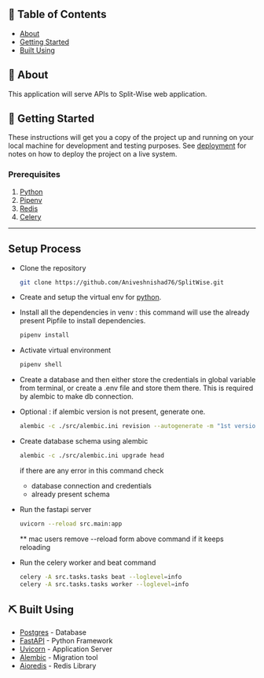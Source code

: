 ## 📝 Table of Contents

- [About](#about)
- [Getting Started](#getting_started)
- [Built Using](#built_using)

## 🧐 About <a name = "about"></a>

This application will serve APIs to Split-Wise web application.

## 🏁 Getting Started <a name = "getting_started"></a>

These instructions will get you a copy of the project up and running on your local machine for development and testing purposes. See [deployment](#deployment) for notes on how to deploy the project on a live system.

### Prerequisites

1. [Python](https://www.python.org/downloads/release/python-390/)
2. [Pipenv](https://pypi.org/project/pipenv/)
3. [Redis](https://redis.io/)
4. [Celery](https://readthedocs.org/projects/celery/)


--------------
## Setup Process

- Clone the repository

    ```bash
    git clone https://github.com/Aniveshnishad76/SplitWise.git
    ```

- Create and setup the virtual env for [python](https://docs.python.org/3/library/venv.html).
- Install all the dependencies in venv : this command will use the already present Pipfile to install dependencies.
    ```bash
    pipenv install
    ```

- Activate virtual environment

    ```bash
    pipenv shell
    ```

- Create a database and then either store the credentials in global variable from terminal, or create a .env file and store them there. This is required by alembic to make db connection.
- Optional : if alembic version is not present, generate one.
    ```bash
    alembic -c ./src/alembic.ini revision --autogenerate -m "1st version"
    ```
- Create database schema using alembic
    ```bash
    alembic -c ./src/alembic.ini upgrade head
    ```
    if there are any error in this command check
    - database connection and credentials
    - already present schema


- Run the fastapi server
    ```bash
    uvicorn --reload src.main:app
    ```
    ** mac users remove --reload form above command if it keeps reloading


- Run the celery worker and beat command
   ```bash
  celery -A src.tasks.tasks beat --loglevel=info
  celery -A src.tasks.tasks worker --loglevel=info
  ```
  
## ⛏️ Built Using <a name = "built_using"></a>

- [Postgres](https://www.postgresql.org/) - Database
- [FastAPI](https://fastapi.tiangolo.com/) - Python Framework
- [Uvicorn](https://www.uvicorn.org/) - Application Server
- [Alembic](https://alembic.sqlalchemy.org/en/latest/) - Migration tool
- [Aioredis](https://aioredis.readthedocs.io/en/latest/) - Redis Library
